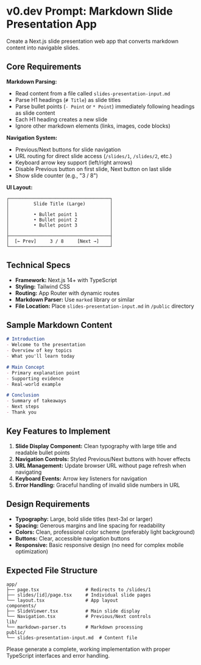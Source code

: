 # v0.dev Prompt: Markdown Slide Presentation App

Create a Next.js slide presentation web app that converts markdown content into navigable slides.

## Core Requirements

**Markdown Parsing:**
- Read content from a file called `slides-presentation-input.md` 
- Parse H1 headings (`# Title`) as slide titles
- Parse bullet points (`- Point` or `* Point`) immediately following headings as slide content
- Each H1 heading creates a new slide
- Ignore other markdown elements (links, images, code blocks)

**Navigation System:**
- Previous/Next buttons for slide navigation
- URL routing for direct slide access (`/slides/1`, `/slides/2`, etc.)
- Keyboard arrow key support (left/right arrows)
- Disable Previous button on first slide, Next button on last slide
- Show slide counter (e.g., "3 / 8")

**UI Layout:**
```
┌─────────────────────────────────────┐
│         Slide Title (Large)         │
│                                     │
│         • Bullet point 1            │
│         • Bullet point 2            │
│         • Bullet point 3            │
│                                     │
├─────────────────────────────────────┤
│  [← Prev]     3 / 8     [Next →]    │
└─────────────────────────────────────┘
```

## Technical Specs

- **Framework:** Next.js 14+ with TypeScript
- **Styling:** Tailwind CSS
- **Routing:** App Router with dynamic routes
- **Markdown Parser:** Use `marked` library or similar
- **File Location:** Place `slides-presentation-input.md` in `/public` directory

## Sample Markdown Content
```markdown
# Introduction
- Welcome to the presentation
- Overview of key topics
- What you'll learn today

# Main Concept
- Primary explanation point
- Supporting evidence
- Real-world example

# Conclusion
- Summary of takeaways
- Next steps
- Thank you
```

## Key Features to Implement

1. **Slide Display Component:** Clean typography with large title and readable bullet points
2. **Navigation Controls:** Styled Previous/Next buttons with hover effects
3. **URL Management:** Update browser URL without page refresh when navigating
4. **Keyboard Events:** Arrow key listeners for navigation
5. **Error Handling:** Graceful handling of invalid slide numbers in URL

## Design Requirements

- **Typography:** Large, bold slide titles (text-3xl or larger)
- **Spacing:** Generous margins and line spacing for readability  
- **Colors:** Clean, professional color scheme (preferably light background)
- **Buttons:** Clear, accessible navigation buttons
- **Responsive:** Basic responsive design (no need for complex mobile optimization)

## Expected File Structure
```
app/
├── page.tsx                 # Redirects to /slides/1
├── slides/[id]/page.tsx     # Individual slide pages
└── layout.tsx               # App layout
components/
├── SlideViewer.tsx          # Main slide display
└── Navigation.tsx           # Previous/Next controls
lib/
└── markdown-parser.ts       # Markdown processing
public/
└── slides-presentation-input.md  # Content file
```

Please generate a complete, working implementation with proper TypeScript interfaces and error handling.
